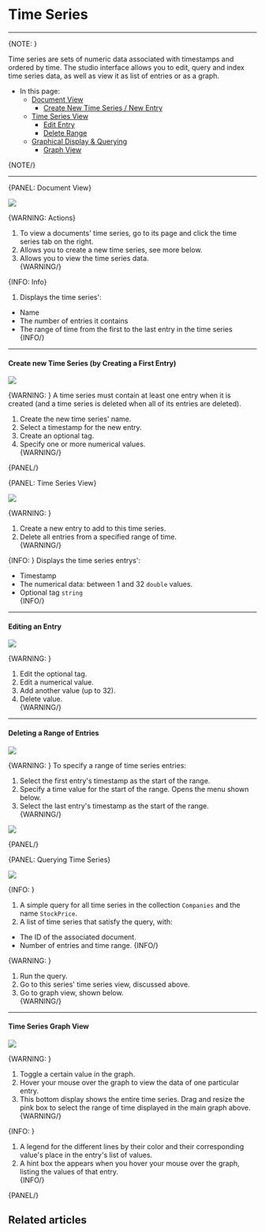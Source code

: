 ﻿# Time Series
---

{NOTE: }

Time series are sets of numeric data associated with timestamps and ordered by time. The studio interface 
allows you to edit, query and index time series data, as well as view it as list of entries or as a graph.  

* In this page:
  * [Document View](../../../studio/database/document-extensions/time-series#document-view)
    * [Create New Time Series / New Entry](../../../studio/database/document-extensions/time-series#create-new-time-series)
  * [Time Series View](../../../studio/database/document-extensions/time-series#time-series-view)
    * [Edit Entry](../../../studio/database/document-extensions/time-series#editing-an-entry)
    * [Delete Range](../../../studio/database/document-extensions/time-series#deleting-a-range-of-entries)
  * [Graphical Display & Querying](../../../studio/database/document-extensions/time-series#querying-time-series)
    * [Graph View](../../../studio/database/document-extensions/time-series#time-series-graph-view)

{NOTE/}

---

{PANEL: Document View}

![](images/document-time-series.png)  

{WARNING: Actions}
1. To view a documents' time series, go to its page and click the time series tab on the right.  
2. Allows you to create a new time series, see more below.  
3. Allows you to view the time series data.  
{WARNING/}

{INFO: Info}
1. Displays the time series':  

* Name  
* The number of entries it contains  
* The range of time from the first to the last entry in the time series
{INFO/}  

---

#### Create new Time Series (by Creating a First Entry)

![](images/new-entry.png)  

{WARNING: }
A time series must contain at least one entry when it is created (and a time series is deleted when all 
of its entries are deleted).  
1. Create the new time series' name.  
2. Select a timestamp for the new entry.  
3. Create an optional tag.  
4. Specify one or more numerical values.  
{WARNING/}

{PANEL/}

{PANEL: Time Series View}

![](images/time-series-view.png)  

{WARNING: }
1. Create a new entry to add to this time series.  
2. Delete all entries from a specified range of time.  
{WARNING/}

{INFO: }
Displays the time series entrys':  

* Timestamp  
* The numerical data: between 1 and 32 `double` values.  
* Optional tag `string`  
{INFO/}  

---

#### Editing an Entry

![](images/time-series-entry.png)  

{WARNING: }
1. Edit the optional tag.  
2. Edit a numerical value.  
3. Add another value (up to 32).  
4. Delete value.  
{WARNING/}

---

#### Deleting a Range of Entries

![](images/delete-range.png)  

{WARNING: }
To specify a range of time series entries:  
1. Select the first entry's timestamp as the start of the range.  
2. Specify a time value for the start of the range. Opens the menu shown below.  
3. Select the last entry's timestamp as the start of the range.  
{WARNING/}

![](images/delete-range-2.png)  

{PANEL/}

{PANEL: Querying Time Series}

![](images/time-series-query.png)  

{INFO: }
1. A simple query for all time series in the collection `Companies` and the name `StockPrice`.
2. A list of time series that satisfy the query, with:  

  * The ID of the associated document.
  * Number of entries and time range.
{INFO/}  

{WARNING: }
1. Run the query.  
2. Go to this series' time series view, discussed above.  
3. Go to graph view, shown below.  
{WARNING/}

---

#### Time Series Graph View

![](images/time-series-graph.png)  

{WARNING: }
1. Toggle a certain value in the graph.  
2. Hover your mouse over the graph to view the data of one particular entry.  
3. This bottom display shows the entire time series. Drag and resize the pink box to select 
the range of time displayed in the main graph above.
{WARNING/}

{INFO: }
1. A legend for the different lines by their color and their corresponding value's place in the 
entry's list of values.  
2. A hint box the appears when you hover your mouse over the graph, listing the values of that entry.  
{INFO/}  

{PANEL/}




## Related articles
